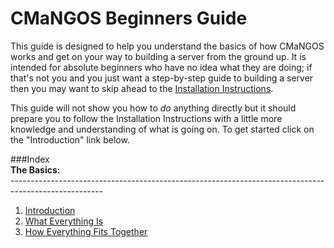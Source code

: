 # CMaNGOS Beginners Guide
This guide is designed to help you understand the basics of how CMaNGOS works and get on your way to building a server from the ground up. It is intended for absolute beginners who have no idea what they are doing; if that's not you and you just want a step-by-step guide to building a server then you may want to skip ahead to the [Installation Instructions](https://github.com/cmangos/issues/wiki/Installation-Instructions).

This guide will not show you how to _do_ anything directly but it should prepare you to follow the Installation Instructions with a little more knowledge and understanding of what is going on. To get started click on the "Introduction" link below.

###Index<br />
**The Basics:**<br />
-----------------------------------------------------------------------------------------------------<br />
1. [Introduction](https://github.com/cmangos/issues/wiki/Beginners-Guide-Introduction)<br />
2. [What Everything Is](https://github.com/cmangos/issues/wiki/Beginners-Guide-What-Everything-Is)<br />
3. [How Everything Fits Together](https://github.com/cmangos/issues/wiki/Beginners-Guide-How-Everything-Fits-Together)<br />
<br />
<br />
